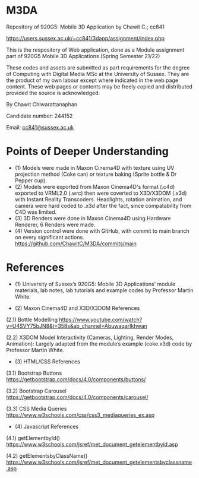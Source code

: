 # M3DA
Repository of 920G5: Mobile 3D Application by Chawit C.; cc841

https://users.sussex.ac.uk/~cc841/3dapp/assignment/index.php

This is the respository of Web application, done as a Module assignment
part of 920G5 Mobile 3D Applications (Spring Semester 21/22)

These codes and assets are submitted as part requirements for the degree of Computing with Digital Media MSc at the University of Sussex. They are the product of my own labour except where indicated in the web page content. These web pages or contents may be freely copied and distributed provided the source is acknowledged.

By Chawit Chiwarattanaphan

Candidate number: 244152

Email: cc841@sussex.ac.uk

# Points of Deeper Understanding
+ (1) Models were made in Maxon Cinema4D
with texture using UV projection method (Coke can)
or texture baking (Sprite bottle & Dr Pepper cup).
+ (2) Models were exported from Maxon Cinema4D's format (.c4d) exported to VRML2.0 (.wrc)
then were coverted to X3D/X3DOM (.x3d) with Instant Reality Transcoders.
Headlights, rotation animation, and camera were hard coded to .x3d after the fact, since compatability from C4D was limited.
+ (3) 3D Renders were done in Maxon Cinema4D using Hardware Renderer, 6 Renders were made.
+ (4) Version control were done with GitHub, with commit to main branch on every significant actions.
https://github.com/ChawitC/M3DA/commits/main

# References
+ (1) University of Sussex’s 920G5: Mobile 3D Applications’ module materials, lab notes, lab tutorials and example codes by Professor Martin White.

+ (2) Maxon Cinema4D and X3D/X3DOM References

(2.1) Bottle Modelling https://www.youtube.com/watch?v=U4SVY75bJN8&t=358s&ab_channel=AbuwaqarIkhwan

(2.2) X3DOM Model Interactivity (Cameras, Lighting, Render Modes, Animation):
Largely adapted from the module’s example (coke.x3d) code by Professor Martin White.

+ (3) HTML/CSS References

(3.1) Bootstrap Buttons https://getbootstrap.com/docs/4.0/components/buttons/

(3.2) Bootstrap Carousel https://getbootstrap.com/docs/4.0/components/carousel/

(3.3) CSS Media Queries https://www.w3schools.com/css/css3_mediaqueries_ex.asp

+ (4) Javascript References

(4.1) getElementbyId() https://www.w3schools.com/jsref/met_document_getelementbyid.asp

(4.2) getElementsbyClassName() https://www.w3schools.com/jsref/met_document_getelementsbyclassname.asp
